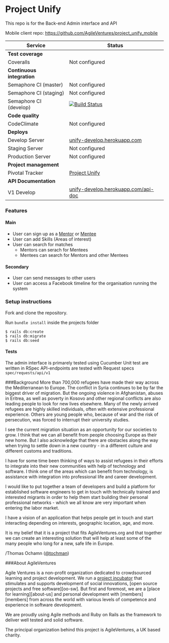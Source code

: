 # Project Unify

This repo is for the Back-end Admin interface and API

Mobile client repo: https://github.com/AgileVentures/project_unify_mobile

 Service                 |  Status      |
|------------------------ | ----------------- |
| **Test coverage**         |                  |
| Coveralls                |  Not configured   |
| **Continuous integration** |    |
| Semaphore CI (master)       | Not configured|
| Semaphore CI (staging)       | Not configured|
| Semaphore CI (develop)      | [![Build Status](https://semaphoreci.com/api/v1/agileventures/project_unify/branches/develop/badge.svg)](https://semaphoreci.com/agileventures/project_unify)  |
| **Code quality**            |         |
| CodeClimate             | Not configured |
|**Deploys**                |         |
| Develop Server           | [unify-develop.herokuapp.com](http://unify-develop.herokuapp.com/) |
| Staging Server           |Not configured |
| Production Server        | Not configured |
|**Project management**       |         |
|Pivotal Tracker          |[Project Unify](https://www.pivotaltracker.com/n/projects/1525675)|
|**API Documentation**       |         |
| V1 Develop | [unify-develop.herokuapp.com/api-doc](http://unify-develop.herokuapp.com/api-doc)


### Features
#### Main
* User can sign up as a [Mentor](https://en.wiktionary.org/wiki/mentor#English) or [Mentee](https://en.wiktionary.org/wiki/mentee) 
* User can add Skills (Areas of interest) 
* User can search for matches
  * Mentors can serach for Mentees
  * Mentees can search for Mentors and other Mentees

#### Secondary
* User can send messages to other users
* User can access a Facebook timeline for the organisation running the system

### Setup instructions
Fork and clone the repository.

Run `bundle install` inside the projects folder

```shell
$ rails db:create
$ rails db:migrate
$ rails db:seed
```

#### Tests
The admin interface is primarely tested using Cucumber
Unit test are written in RSpec
API-endpoints are tested with Request specs `spec/requests/api/v1`


###Background
More than 700,000 refugees have made their way across the Mediterranean to Europe. The conflict in Syria continues to be by far the biggest driver of migration. But the ongoing violence in Afghanistan, abuses in Eritrea, as well as poverty in Kosovo and other regional conflicts are also leading people to look for new lives elsewhere. Many of the newly arrived refugees are highly skilled individuals, often with extensive professional experience. Others are young people who, because of war and the risk of persecution, was forced to interrupt their university studies.

I see the current migration situation as an opportunity for our societies to grow. I think that we can all benefit from people choosing Europe as their new home. But I also acknowledge that there are obstacles along the way when trying to settle down in a new country - in a different culture and different customs and traditions.

I have for some time been thinking of ways to assist refugees in their efforts to integrate into their new communities with help of technology and software. I think one of the areas which can benefit from technology, is assistance with integration into professional life and career development.

I would like to put together a team of developers and build a platform for established software engineers to get in touch with technically trained and interested migrants in order to help them start building their personal professional networks - which we all know are very important when entering the labor market.

I have a vision of an application that helps people get in touch and start interacting depending on interests, geographic location, age, and more.

It is my belief that it is a project that fits AgileVentures.org and that together we can create an interesting solution that will help at least some of the many people who long for a new, safe life in Europe.

/Thomas Ochamn ([@tochman](https://github.com/tochman))

###About AgileVentures

Agile Ventures is a non-profit organization dedicated to crowdsourced learning and project development. We run a [project incubator](http://www.agileventures.org/projects) that stimulates and supports development of social innovations, [open source projects and free software][oo-sw]. But first and foremost, we are a [place for learning][about-us] and personal development with [members][members] from across the world with various levels of competence and experience in software development.

We are proudly using Agile methods and Ruby on Rails as the framework to deliver well tested and solid software.

The principal organization behind this project is AgileVentures, a UK based charity.

